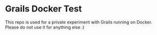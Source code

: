 # Grails Docker Test

This repo is used for a private experiment with Grails running on Docker.
Please do not use it for anything else :)